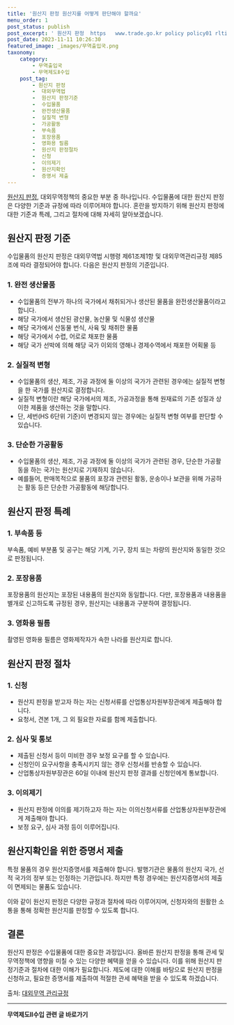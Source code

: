 ```yaml
---
title: '원산지 판정 원산지를 어떻게 판단해야 할까요'
menu_order: 1
post_status: publish
post_excerpt: ' 원산지 판정  https   www.trade.go.kr policy policy01 rltiv rltivView.do fileSeq 4580 , 대외무역정책의 중요한 부분 중 하나입니다. 수입물품에 대한 원산지 판정은 다양한 기준과 규정에 따라 이루어져야 합니다. 혼란을 방지하기 위해 원산지 판정에 대한 기준과 특례, 그리고 절차에 대해 자세히 알아보겠습니다.'
post_date: 2023-11-11 10:26:30
featured_image: _images/무역출입국.png
taxonomy:
    category:
        - 무역출입국
        - 무역제도Ⅱ수입
    post_tag:
        - 원산지 판정
        -  대외무역법
        -  원산지 판정기준
        -  수입물품
        -  완전생산물품
        -  실질적 변형
        -  가공활동
        -  부속품
        -  포장용품
        -  영화용 필름
        -  원산지 판정절차
        -  신청
        -  이의제기
        -  원산지확인
        -  증명서 제출
---
```


 
[원산지 판정](https://www.trade.go.kr/policy/policy01/rltiv/rltivView.do?fileSeq=4580), 대외무역정책의 중요한 부분 중 하나입니다. 수입물품에 대한 원산지 판정은 다양한 기준과 규정에 따라 이루어져야 합니다. 혼란을 방지하기 위해 원산지 판정에 대한 기준과 특례, 그리고 절차에 대해 자세히 알아보겠습니다.

## 원산지 판정 기준
수입물품의 원산지 판정은 대외무역법 시행령 제61조제1항 및 대외무역관리규정 제85조에 따라 결정되어야 합니다. 다음은 원산지 판정의 기준입니다.

### 1. 완전 생산물품
- 수입물품의 전부가 하나의 국가에서 채취되거나 생산된 물품을 완전생산물품이라고 합니다.
- 해당 국가에서 생산된 광산물, 농산물 및 식물성 생산물
- 해당 국가에서 산동물 번식, 사육 및 채취한 물품
- 해당 국가에서 수렵, 어로로 채포한 물품
- 해당 국가 선박에 의해 해당 국가 이외의 영해나 경제수역에서 채포한 어획물 등

### 2. 실질적 변형
- 수입물품의 생산, 제조, 가공 과정에 둘 이상의 국가가 관련된 경우에는 실질적 변형을 한 국가를 원산지로 결정합니다.
- 실질적 변형이란 해당 국가에서의 제조, 가공과정을 통해 원재료의 기존 성질과 상이한 제품을 생산하는 것을 말합니다.
- 단, 세번(HS 6단위 기준)이 변경되지 않는 경우에는 실질적 변형 여부를 판단할 수 있습니다.

### 3. 단순한 가공활동
- 수입물품의 생산, 제조, 가공 과정에 둘 이상의 국가가 관련된 경우, 단순한 가공활동을 하는 국가는 원산지로 기재하지 않습니다.
- 예를들어, 판매목적으로 물품의 포장과 관련된 활동, 운송이나 보관을 위해 가공하는 활동 등은 단순한 가공활동에 해당합니다.

## 원산지 판정 특례

### 1. 부속품 등
부속품, 예비 부분품 및 공구는 해당 기계, 기구, 장치 또는 차량의 원산지와 동일한 것으로 판정됩니다. 

### 2. 포장용품
포장용품의 원산지는 포장된 내용품의 원산지와 동일합니다. 다만, 포장용품과 내용품을 별개로 신고하도록 규정된 경우, 원산지는 내용품과 구분하여 결정됩니다.

### 3. 영화용 필름
촬영된 영화용 필름은 영화제작자가 속한 나라를 원산지로 합니다.

## 원산지 판정 절차

### 1. 신청
- 원산지 판정을 받고자 하는 자는 신청서류를 산업통상자원부장관에게 제출해야 합니다.
- 요청서, 견본 1개, 그 외 필요한 자료를 함께 제출합니다.

### 2. 심사 및 통보
- 제출된 신청서 등이 미비한 경우 보정 요구를 할 수 있습니다.
- 신청인이 요구사항을 충족시키지 않는 경우 신청서를 반송할 수 있습니다.
- 산업통상자원부장관은 60일 이내에 원산지 판정 결과를 신청인에게 통보합니다.

### 3. 이의제기
- 원산지 판정에 이의를 제기하고자 하는 자는 이의신청서류를 산업통상자원부장관에게 제출해야 합니다.
- 보정 요구, 심사 과정 등이 이루어집니다.

## 원산지확인을 위한 증명서 제출

특정 물품의 경우 원산지증명서를 제출해야 합니다. 발행기관은 물품의 원산지 국가, 선적 국가의 정부 또는 인정하는 기관입니다. 하지만 특정 경우에는 원산지증명서의 제출이 면제되는 물품도 있습니다.

이와 같이 원산지 판정은 다양한 규정과 절차에 따라 이루어지며, 신청자와의 원활한 소통을 통해 정확한 원산지를 판정할 수 있도록 합니다.

## 결론

원산지 판정은 수입물품에 대한 중요한 과정입니다. 올바른 원산지 판정을 통해 관세 및 무역정책에 영향을 미칠 수 있는 다양한 혜택을 얻을 수 있습니다. 이를 위해 원산지 판정기준과 절차에 대한 이해가 필요합니다. 제도에 대한 이해를 바탕으로 원산지 판정을 신청하고, 필요한 증명서를 제출하여 적절한 관세 혜택을 받을 수 있도록 하겠습니다.

 출처: [대외무역 관리규정](https://www.trade.go.kr/policy/policy01/rltiv/rltivView.do?fileSeq=4580)
<!-- wp:separator -->
<hr class="wp-block-separator has-alpha-channel-opacity"/>
<!-- /wp:separator -->

<!-- wp:group {"backgroundColor":"base","layout":{"type":"constrained"}} -->
<div class="wp-block-group has-base-background-color has-background"><!-- wp:paragraph {"align":"center","fontSize":"medium"} -->
<p class="has-text-align-center has-large-font-size"><strong>무역제도Ⅱ수입 관련 글 바로가기</strong></p>
<!-- /wp:paragraph -->


<!-- wp:latest-posts
{"categories":[{"id":14432,"count":19,"description":"","link":"https://uknowlaw.com/category/%eb%ac%b4%ec%97%ad%ec%a0%9c%eb%8f%84%e2%85%b1%ec%88%98%ec%9e%85/","name":"무역제도Ⅱ수입","slug":"무역제도Ⅱ수입","taxonomy":"category","parent":0,"meta":[],"_links":{"self":[{"href":"https://uknowlaw.com/wp-json/wp/v2/categories/14432"}],"collection":[{"href":"https://uknowlaw.com/wp-json/wp/v2/categories"}],"about":[{"href":"https://uknowlaw.com/wp-json/wp/v2/taxonomies/category"}],"wp:post_type":[{"href":"https://uknowlaw.com/wp-json/wp/v2/posts?categories=14432"}],"curies":[{"name":"wp","href":"https://api.w.org/{rel}","templated":true}]}}],"postsToShow":100,"excerptLength":28,"postLayout":"grid","columns":2,"featuredImageAlign":"left","featuredImageSizeSlug":"large","fontSize":"small"} /--></div>
<!-- /wp:group -->